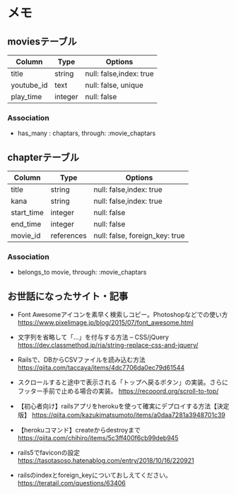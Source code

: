 # メモ

## moviesテーブル
|Column|Type|Options|
|------|----|-------|
|title|string|null: false,index: true|
|youtube_id|text|null: false, unique|
|play_time|integer|null: false|

### Association
- has_many : chaptars, through: :movie_chaptars

## chapterテーブル
|Column|Type|Options|
|------|----|-------|
|title|string|null: false,index: true|
|kana|string|null: false,index: true|
|start_time|integer|null: false|
|end_time|integer|null: false|
|movie_id|references|null: false, foreign_key: true|

### Association
- belongs_to movie, through: :movie_chaptars

## お世話になったサイト・記事

- Font Awesomeアイコンを素早く検索しコピー。Photoshopなどでの使い方
https://www.pixelimage.jp/blog/2015/07/font_awesome.html

- 文字列を省略して「…」を付与する方法 – CSS/jQuery
https://dev.classmethod.jp/ria/string-replace-css-and-jquery/

- Railsで、DBからCSVファイルを読み込む方法
https://qiita.com/taccaya/items/4dc7706da0ec79d61544

- スクロールすると途中で表示される「トップへ戻るボタン」の実装。さらにフッター手前で止める場合の実装。
https://recooord.org/scroll-to-top/

- 【初心者向け】railsアプリをherokuを使って確実にデプロイする方法【決定版】
https://qiita.com/kazukimatsumoto/items/a0daa7281a3948701c39

- 【herokuコマンド】createからdestroyまで
https://qiita.com/chihiro/items/5c3ff400f6cb99deb945

- rails5でfaviconの設定
https://tasotasoso.hatenablog.com/entry/2018/10/16/220921

- railsのindexとforeign_keyについておしえてください。
https://teratail.com/questions/63406